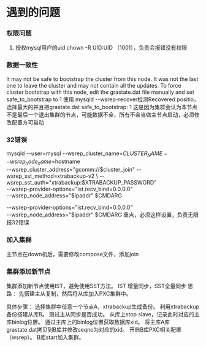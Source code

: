 #  遇到的问题
### 权限问题
1. 授权mysql用户的uid                 chown -R UID:UID （1001），负责会报错没有权限
### 数据一致性
It may not be safe to bootstrap the cluster from this node. It was not the last one to leave the cluster and may not contain all the updates. To force cluster bootstrap with this node, edit the grastate.dat file manually and set safe_to_bootstrap to 1
使用 mysqld --wsrep-recover检测Recovered positio，选择最大的并且把grastate.dat safe_to_bootstrap: 1
这是因为集群会认为本节点不是最后一个退出集群的节点，可能数据不全，所有不会当做主节点启动，必须修改配置方可启动
### 32错误
mysqld --user=mysql --wsrep_cluster_name=$CLUSTER_NAME --wsrep_node_name=$hostname \
    --wsrep_cluster_address="gcomm://$cluster_join" --wsrep_sst_method=xtrabackup-v2 \
    --wsrep_sst_auth="xtrabackup:$XTRABACKUP_PASSWORD" \
    --wsrep-provider-options="ist.recv_bind=0.0.0.0" \
    --wsrep_node_address="$ipaddr" $CMDARG

--wsrep-provider-options="ist.recv_bind=0.0.0.0" \
    --wsrep_node_address="$ipaddr" $CMDARG 重点，必须这样设置，负责无限报32错误
### 加入集群
主节点在down机后，需要修改compose文件，添加join
### 集群添加新节点
集群添加新节点使用IST，避免使用SST方法。  IST 增量同步，SST全量同步
思路： 
先搭建主从复制，然后将从库加入PXC集群中。

具体步骤： 
选择集群中任意一个节点A，xtrabackup生成备份。 
利用xtrabackup备份搭建从库B。 
测试主从同步是否成功。 
从库上stop slave，记录此时对应的主库binlog位置。 
通过主库上的binlog位置获取数据库xid。 
将主库A库grastate.dat拷贝到B库并修改seqno为对应的xid。 
开启B库PXC相关配置（wsrep）。 
B库start加入集群。
